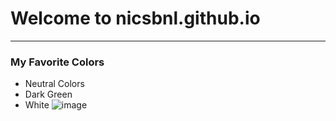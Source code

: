 # Welcome to nicsbnl.github.io
_ _ _
### My Favorite Colors
- Neutral Colors
- Dark Green
- White
![image](https://user-images.githubusercontent.com/118245558/202370391-f9a7e844-1b1d-4e93-aefa-2326244c0346.png)
